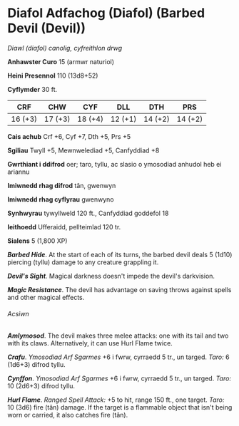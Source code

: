 # Diafol Adfachog (Diafol) (Barbed Devil (Devil))

*Diawl (diafol) canolig, cyfreithlon drwg*

**Anhawster Curo** 15 (armwr naturiol)

**Heini Presennol** 110 (13d8+52)

**Cyflymder** 30 ft.

| CRF     | CHW     | CYF     | DLL     | DTH     | PRS     |
|---------|---------|---------|---------|---------|---------|
| 16 (+3) | 17 (+3) | 18 (+4) | 12 (+1) | 14 (+2) | 14 (+2) |

**Cais achub** Crf +6, Cyf +7, Dth +5, Prs +5

**Sgiliau** Twyll +5, Mewnwelediad +5, Canfyddiad +8

**Gwrthiant i ddifrod** oer; taro, tyllu, ac slasio o ymosodiad anhudol heb ei ariannu

**Imiwnedd rhag difrod** tân, gwenwyn

**Imiwnedd rhag cyflyrau** gwenwyno

**Synhwyrau** tywyllweld 120 ft., Canfyddiad goddefol 18

**Ieithoedd** Ufferaidd, pellteimlad 120 tr.

**Sialens** 5 (1,800 XP)

***Barbed Hide***. At the start of each of its turns, the barbed devil deals 5 (1d10) piercing (tyllu) damage to any creature grappling it.

***Devil's Sight***. Magical darkness doesn't impede the devil's darkvision.

***Magic Resistance***. The devil has advantage on saving throws against spells and other magical effects.

###### Acsiwn

***Amlymosod***. The devil makes three melee attacks: one with its tail and two with its claws. Alternatively, it can use Hurl Flame twice.

***Crafu***. *Ymosodiad Arf Sgarmes* +6 i fwrw, cyrraedd 5 tr., un targed. *Taro:* 6 (1d6+3) difrod tyllu.

***Cynffon***. *Ymosodiad Arf Sgarmes* +6 i fwrw, cyrraedd 5 tr., un targed. *Taro:* 10 (2d6+3) difrod tyllu.

***Hurl Flame***. *Ranged Spell Attack:* +5 to hit, range 150 ft., one target. *Taro:* 10 (3d6) fire (tân) damage. If the target is a flammable object that isn't being worn or carried, it also catches fire (tân).
